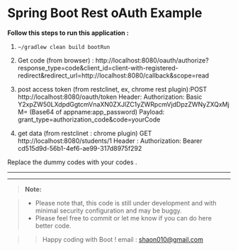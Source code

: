 **Spring Boot Rest oAuth Example**
===========================


**Follow this steps to run this application :**

 1. `~/gradlew clean build bootRun`
 
 2. Get code (from browser) : 
   http://localhost:8080/oauth/authorize?response_type=code&client_id=client-with-registered-redirect&redirect_url=http://localhost:8080/callback&scope=read

 3. post access token (from restclinet, ex, chrome rest plugin):POST http://localhost:8080/oauth/token
 Header: 
  Authorization: Basic Y2xpZW50LXdpdGgtcmVnaXN0ZXJlZC1yZWRpcmVjdDpzZWNyZXQxMjM= (Base64 of appname:app_password)
  Payload: grant_type=authorization_code&code=yourCode

 4. get data (from restclinet : chrome plugin) 
 GET http://localhost:8080/students/1
  Header : 
  Authorization: Bearer cd515d9d-56b1-4ef6-ae99-317d8975f292

  Replace the dummy codes with your codes .


----------

----------
 >**Note:**
 
> - Please note that, this code is still under development and with minimal security configuration and may be buggy.
> - Please feel free to commit or let me know if you can do here better code.

 >  > Happy coding with Boot !
 > email : shaon010@gmail.com
